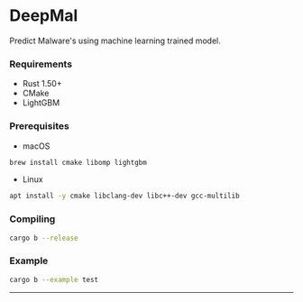 # DeepMal 

Predict Malware's using machine learning trained model.

### Requirements
- Rust 1.50+
- CMake
- LightGBM

### Prerequisites

- macOS
```bash
brew install cmake libomp lightgbm
```

- Linux
```bash
apt install -y cmake libclang-dev libc++-dev gcc-multilib
```

### Compiling 
```bash
cargo b --release
```

### Example
```bash
cargo b --example test
```

---
